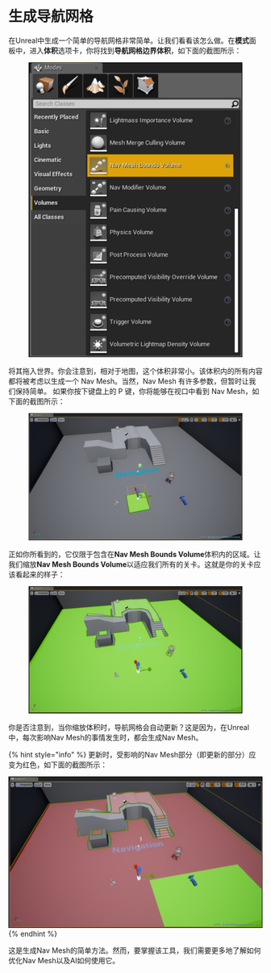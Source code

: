 # 生成导航网格

在Unreal中生成一个简单的导航网格非常简单。让我们看看该怎么做。在**模式**面板中，进入**体积**选项卡，你将找到**导航网格边界体积**，如下面的截图所示：

<figure><img src="../../../.gitbook/assets/image (45).png" alt=""><figcaption></figcaption></figure>

将其拖入世界。你会注意到，相对于地图，这个体积非常小。该体积内的所有内容都将被考虑以生成一个 Nav Mesh。当然，Nav Mesh 有许多参数，但暂时让我们保持简单。 如果你按下键盘上的 P 键，你将能够在视口中看到 Nav Mesh，如下面的截图所示：

<figure><img src="../../../.gitbook/assets/image (1) (1) (1).png" alt=""><figcaption></figcaption></figure>

正如你所看到的，它仅限于包含在**Nav Mesh Bounds Volume**体积内的区域。让我们缩放**Nav Mesh Bounds Volume**以适应我们所有的关卡。这就是你的关卡应该看起来的样子：

<figure><img src="../../../.gitbook/assets/image (2) (1) (1).png" alt=""><figcaption></figcaption></figure>

你是否注意到，当你缩放体积时，导航网格会自动更新？这是因为，在Unreal中，每次影响Nav Mesh的事情发生时，都会生成Nav Mesh。

{% hint style="info" %}
更新时，受影响的Nav Mesh部分（即更新的部分）应变为红色，如下面的截图所示：

![](<../../../.gitbook/assets/image (3) (1) (1).png>)
{% endhint %}

这是生成Nav Mesh的简单方法。然而，要掌握该工具，我们需要更多地了解如何优化Nav Mesh以及AI如何使用它。
